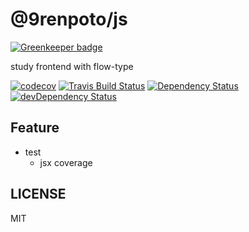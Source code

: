 # @9renpoto/js

[![Greenkeeper badge](https://badges.greenkeeper.io/9renpoto/js.svg)](https://greenkeeper.io/)

study frontend with flow-type

[![codecov][codedov-image]][codecov-url] [![Travis Build Status][travis-image]][travis-url] [![Dependency Status][david-dm-image]][david-dm-url] [![devDependency Status][dev-david-dm-image]][dev-david-dm-url]

## Feature

- test
  - jsx coverage

## LICENSE

MIT

[codecov-url]: https://codecov.io/gh/9renpoto/js
[codedov-image]: https://codecov.io/gh/9renpoto/js/branch/master/graph/badge.svg
[david-dm-image]: https://david-dm.org/9renpoto/js.svg
[david-dm-url]: https://david-dm.org/9renpoto/js
[dev-david-dm-image]: https://david-dm.org/9renpoto/js/dev-status.svg
[dev-david-dm-url]: https://david-dm.org/9renpoto/js?type=dev
[travis-image]: https://travis-ci.org/9renpoto/js.svg?branch=master
[travis-url]: https://travis-ci.org/9renpoto/js
